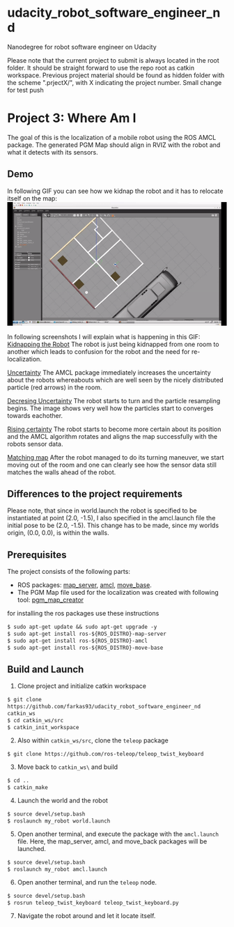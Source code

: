 # udacity_robot_software_engineer_nd
Nanodegree for robot software engineer on Udacity

Please note that the current project to submit is always located in the root folder. It should be straight forward to use the repo root as catkin workspace. Previous project material should be found as hidden folder with the scheme ".prjectX/", with X indicating the project number. 
Small change for test push

# Project 3: Where Am I

The goal of this is the localization of a mobile robot using the ROS AMCL package.
The generated PGM Map should align in RVIZ with the robot and what it detects with its sensors.

## Demo 
In following GIF you can see how we kidnap the robot and it has to relocate itself on the map:
![Demo GIF](.videos_and_images/where_am_i_demo.gif)

In following screenshots I will explain what is happening in this GIF:
[Kidnapping the Robot](.videos_and_images/screenshot0.PNG)
The robot is just being kidnapped from one room to another which leads to confusion for the robot and the need for re-localization.

[Uncertainty](.videos_and_images/screenshot1.PNG)
The AMCL package immediately increases the uncertainty about the robots whereabouts which are well seen by the nicely distributed particle (red arrows) in the room.

[Decresing Uncertainty](.videos_and_images/screenshot2.PNG)
The robot starts to turn and the particle resampling begins. The image shows very well how the particles start to converges towards eachother.

[Rising certainty](.videos_and_images/screenshot3.PNG)
The robot starts to become more certain about its position and the AMCL algorithm rotates and aligns the map successfully with the robots sensor data.

[Matching map](.videos_and_images/screenshot4.PNG)
After the robot managed to do its turning maneuver, we start moving out of the room and one can clearly see how the sensor data still matches the walls ahead of the robot.

## Differences to the project requirements

Please note, that since in world.launch the robot is specified to be instantiated at point (2.0, -1.5), I also specified in the amcl.launch file the initial pose to be (2.0, -1.5). This change has to be made, since my worlds origin, (0.0, 0.0), is within the walls.

## Prerequisites

The project consists of the following parts:
- ROS packages: [map_server](http://wiki.ros.org/map_server), [amcl](http://wiki.ros.org/amcl), 
[move_base](http://wiki.ros.org/move_base).
- The PGM Map file used for the localization was created with following tool: 
[pgm_map_creator](https://github.com/hyfan1116/pgm_map_creator)

for installing the ros packages use these instructions
```
$ sudo apt-get update && sudo apt-get upgrade -y
$ sudo apt-get install ros-${ROS_DISTRO}-map-server
$ sudo apt-get install ros-${ROS_DISTRO}-amcl
$ sudo apt-get install ros-${ROS_DISTRO}-move-base
```

## Build and Launch
1. Clone project and initialize catkin workspace
```
$ git clone https://github.com/farkas93/udacity_robot_software_engineer_nd catkin_ws
$ cd catkin_ws/src
$ catkin_init_workspace
```

2. Also within `catkin_ws/src`, clone the `teleop` package
```
$ git clone https://github.com/ros-teleop/teleop_twist_keyboard
```

3. Move back to `catkin_ws\` and build
```
$ cd ..
$ catkin_make
```

4. Launch the world and the robot
```
$ source devel/setup.bash
$ roslaunch my_robot world.launch
```

5. Open another terminal, and execute the package with the `amcl.launch` file. Here,
the map_server, amcl, and move_back packages will be launched.
```
$ source devel/setup.bash
$ roslaunch my_robot amcl.launch
```

6. Open another terminal, and run the `teleop` node.
```
$ source devel/setup.bash
$ rosrun teleop_twist_keyboard teleop_twist_keyboard.py
```

7. Navigate the robot around and let it locate itself.

